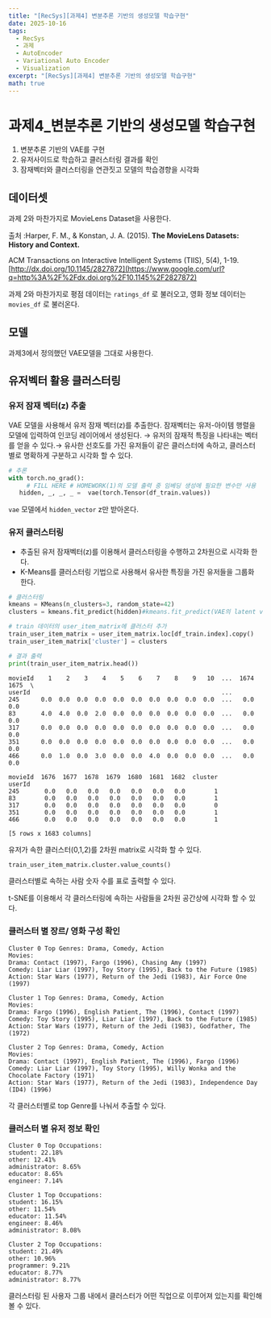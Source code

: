 ```yaml
---
title: "[RecSys][과제4] 변분추론 기반의 생성모델 학습구현"
date: 2025-10-16
tags:
  - RecSys
  - 과제
  - AutoEncoder
  - Variational Auto Encoder
  - Visualization
excerpt: "[RecSys][과제4] 변분추론 기반의 생성모델 학습구현"
math: true
---
```


# 과제4_변분추론 기반의 생성모델 학습구현

1. 변분추론 기반의 VAE를 구현
2. 유저사이드로 학습하고 클러스터링 결과를 확인
3. 잠재벡터와 클러스터링을 연관짓고 모델의 학습경향을 시각화

## 데이터셋

과제 2와 마찬가지로 MovieLens Dataset을 사용한다.

출처 :Harper, F. M., & Konstan, J. A. (2015). **The MovieLens Datasets: History and Context.**

ACM Transactions on Interactive Intelligent Systems (TIIS), 5(4), 1-19. [http://dx.doi.org/10.1145/2827872](https://www.google.com/url?q=http%3A%2F%2Fdx.doi.org%2F10.1145%2F2827872)

과제 2와 마찬가지로 평점 데이터는 `ratings_df` 로 불러오고, 영화 정보 데이터는 `movies_df` 로 불러온다.

## 모델

과제3에서 정의했던 VAE모델을 그대로 사용한다.

## 유저벡터 활용 클러스터링

### 유저 잠재 벡터(z) 추출

VAE 모델을 사용해서 유저 잠재 벡터(z)를 추출한다. 잠재벡터는 유저-아이템 행렬을 모델에 입력하여 인코딩 레이어에서 생성된다. → 유저의 잠재적 특징을 나타내는 벡터를 얻을 수 있다.→ 유사한 선호도를 가진 유저들이 같은 클러스터에 속하고, 클러스터 별로 명확하게 구분하고 시각화 할 수 있다.

```python
# 추론
with torch.no_grad():
     # FILL HERE # HOMEWORK(1)의 모델 출력 중 임베딩 생성에 필요한 변수만 사용
   hidden, _, _, _ =  vae(torch.Tensor(df_train.values))
```

`vae` 모델에서 `hidden_vector` z만 받아온다.

### 유저 클러스터링

- 추출된 유저 잠재벡터(z)를 이용해서 클러스터링을 수행하고 2차원으로 시각화 한다.
- K-Means를 클러스터링 기법으로 사용해서 유사한 특징을 가진 유저들을 그룹화 한다.

```python
# 클러스터링
kmeans = KMeans(n_clusters=3, random_state=42)
clusters = kmeans.fit_predict(hidden)#kmeans.fit_predict(VAE의 latent vector)

# train 데이터의 user_item_matrix에 클러스터 추가
train_user_item_matrix = user_item_matrix.loc[df_train.index].copy()
train_user_item_matrix['cluster'] = clusters

# 결과 출력
print(train_user_item_matrix.head())
```

```
movieId    1    2    3    4    5    6    7    8    9   10  ...  1674  1675  \
userId                                                     ...
245      0.0  0.0  0.0  0.0  0.0  0.0  0.0  0.0  0.0  0.0  ...   0.0   0.0
83       4.0  4.0  0.0  2.0  0.0  0.0  0.0  0.0  0.0  0.0  ...   0.0   0.0
317      0.0  0.0  0.0  0.0  0.0  0.0  0.0  0.0  0.0  0.0  ...   0.0   0.0
351      0.0  0.0  0.0  0.0  0.0  0.0  0.0  0.0  0.0  0.0  ...   0.0   0.0
466      0.0  1.0  0.0  3.0  0.0  0.0  4.0  0.0  0.0  0.0  ...   0.0   0.0

movieId  1676  1677  1678  1679  1680  1681  1682  cluster
userId
245       0.0   0.0   0.0   0.0   0.0   0.0   0.0        1
83        0.0   0.0   0.0   0.0   0.0   0.0   0.0        1
317       0.0   0.0   0.0   0.0   0.0   0.0   0.0        0
351       0.0   0.0   0.0   0.0   0.0   0.0   0.0        1
466       0.0   0.0   0.0   0.0   0.0   0.0   0.0        1

[5 rows x 1683 columns]
```

유저가 속한 클러스터(0,1,2)를 2차원 matrix로 시각화 할 수 있다.

```python
train_user_item_matrix.cluster.value_counts()
```

클러스터별로 속하는 사람 숫자 수를 표로 출력할 수 있다.



t-SNE를 이용해서 각 클러스터링에 속하는 사람들을 2차원 공간상에 시각화 할 수 있다.

### 클러스터 별 장르/ 영화 구성 확인

```
Cluster 0 Top Genres: Drama, Comedy, Action
Movies:
Drama: Contact (1997), Fargo (1996), Chasing Amy (1997)
Comedy: Liar Liar (1997), Toy Story (1995), Back to the Future (1985)
Action: Star Wars (1977), Return of the Jedi (1983), Air Force One (1997)

Cluster 1 Top Genres: Drama, Comedy, Action
Movies:
Drama: Fargo (1996), English Patient, The (1996), Contact (1997)
Comedy: Toy Story (1995), Liar Liar (1997), Back to the Future (1985)
Action: Star Wars (1977), Return of the Jedi (1983), Godfather, The (1972)

Cluster 2 Top Genres: Drama, Comedy, Action
Movies:
Drama: Contact (1997), English Patient, The (1996), Fargo (1996)
Comedy: Liar Liar (1997), Toy Story (1995), Willy Wonka and the Chocolate Factory (1971)
Action: Star Wars (1977), Return of the Jedi (1983), Independence Day (ID4) (1996)

```

각 클러스터별로 top Genre를 나눠서 추출할 수 있다.

### 클러스터 별 유저 정보 확인

```
Cluster 0 Top Occupations:
student: 22.18%
other: 12.41%
administrator: 8.65%
educator: 8.65%
engineer: 7.14%

Cluster 1 Top Occupations:
student: 16.15%
other: 11.54%
educator: 11.54%
engineer: 8.46%
administrator: 8.08%

Cluster 2 Top Occupations:
student: 21.49%
other: 10.96%
programmer: 9.21%
educator: 8.77%
administrator: 8.77%
```

클러스터링 된 사용자 그룹 내에서 클러스터가 어떤 직업으로 이루어져 있는지를 확인해 볼 수 있다.